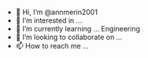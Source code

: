- 👋 Hi, I’m @annmerin2001
- 👀 I’m interested in ...
- 🌱 I’m currently learning ... Engineering
- 💞️ I’m looking to collaborate on ...
- 📫 How to reach me ...

<!---
annmerin2001/annmerin2001 is a ✨ special ✨ repository because its `README.md` (this file) appears on your GitHub profile.
You can click the Preview link to take a look at your changes.
--->
